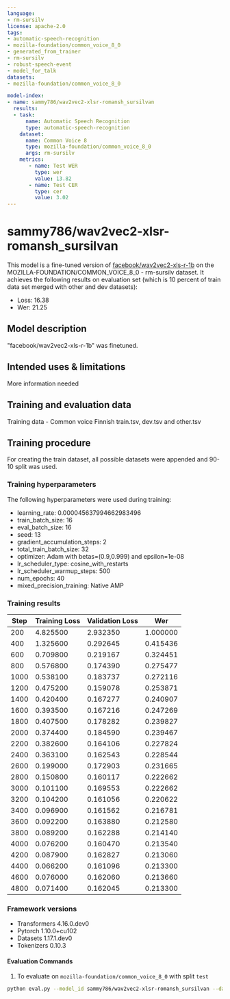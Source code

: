 ```yaml
---
language:
- rm-sursilv
license: apache-2.0
tags:
- automatic-speech-recognition
- mozilla-foundation/common_voice_8_0
- generated_from_trainer
- rm-sursilv
- robust-speech-event
- model_for_talk
datasets:
- mozilla-foundation/common_voice_8_0

model-index:
- name: sammy786/wav2vec2-xlsr-romansh_sursilvan
  results:
  - task: 
      name: Automatic Speech Recognition 
      type: automatic-speech-recognition
    dataset:
      name: Common Voice 8
      type: mozilla-foundation/common_voice_8_0
      args: rm-sursilv
    metrics:
       - name: Test WER
         type: wer
         value: 13.82
       - name: Test CER
         type: cer
         value: 3.02
---
```

# sammy786/wav2vec2-xlsr-romansh_sursilvan

This model is a fine-tuned version of [facebook/wav2vec2-xls-r-1b](https://huggingface.co/facebook/wav2vec2-xls-r-1b) on the MOZILLA-FOUNDATION/COMMON_VOICE_8_0 - rm-sursilv dataset.
It achieves the following results on evaluation set (which is 10 percent of train data set merged with other and dev datasets):
- Loss: 16.38
- Wer: 21.25

## Model description
"facebook/wav2vec2-xls-r-1b" was finetuned.

## Intended uses & limitations
More information needed
## Training and evaluation data
Training data - 
Common voice Finnish train.tsv, dev.tsv and other.tsv

## Training procedure
For creating the train dataset, all possible datasets were appended and 90-10 split was used. 

### Training hyperparameters

The following hyperparameters were used during training:

- learning_rate: 0.000045637994662983496
- train_batch_size: 16
- eval_batch_size: 16
- seed: 13
- gradient_accumulation_steps: 2
- total_train_batch_size: 32
- optimizer: Adam with betas=(0.9,0.999) and epsilon=1e-08
- lr_scheduler_type: cosine_with_restarts
- lr_scheduler_warmup_steps: 500
- num_epochs: 40
- mixed_precision_training: Native AMP


### Training results


| Step | Training Loss | Validation Loss | Wer      |
|------|---------------|-----------------|----------|
| 200  | 4.825500      | 2.932350        | 1.000000 |
| 400  | 1.325600      | 0.292645        | 0.415436 |
| 600  | 0.709800      | 0.219167        | 0.324451 |
| 800  | 0.576800      | 0.174390        | 0.275477 |
| 1000 | 0.538100      | 0.183737        | 0.272116 |
| 1200 | 0.475200      | 0.159078        | 0.253871 |
| 1400 | 0.420400      | 0.167277        | 0.240907 |
| 1600 | 0.393500      | 0.167216        | 0.247269 |
| 1800 | 0.407500      | 0.178282        | 0.239827 |
| 2000 | 0.374400      | 0.184590        | 0.239467 |
| 2200 | 0.382600      | 0.164106        | 0.227824 |
| 2400 | 0.363100      | 0.162543        | 0.228544 |
| 2600 | 0.199000      | 0.172903        | 0.231665 |
| 2800 | 0.150800      | 0.160117        | 0.222662 |
| 3000 | 0.101100      | 0.169553        | 0.222662 |
| 3200 | 0.104200      | 0.161056        | 0.220622 |
| 3400 | 0.096900      | 0.161562        | 0.216781 |
| 3600 | 0.092200      | 0.163880        | 0.212580 |
| 3800 | 0.089200      | 0.162288        | 0.214140 |
| 4000 | 0.076200      | 0.160470        | 0.213540 |
| 4200 | 0.087900      | 0.162827        | 0.213060 |
| 4400 | 0.066200      | 0.161096        | 0.213300 |
| 4600 | 0.076000      | 0.162060        | 0.213660 |
| 4800 | 0.071400      | 0.162045        | 0.213300 |



### Framework versions
- Transformers 4.16.0.dev0
- Pytorch 1.10.0+cu102
- Datasets 1.17.1.dev0
- Tokenizers 0.10.3

#### Evaluation Commands

1. To evaluate on `mozilla-foundation/common_voice_8_0` with split `test`

```bash
python eval.py --model_id sammy786/wav2vec2-xlsr-romansh_sursilvan --dataset mozilla-foundation/common_voice_8_0 --config rm-sursilv --split test
```